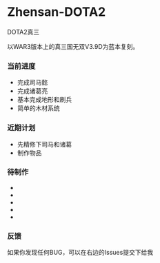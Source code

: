 Zhensan-DOTA2
=============

DOTA2真三

以WAR3版本上的真三国无双V3.9D为蓝本复刻。

### 当前进度

* 完成司马懿
* 完成诸葛亮
* 基本完成地形和刷兵
* 简单的木材系统

### 近期计划

* 先精修下司马和诸葛
* 制作物品

### 待制作
*
*
*
*
*

### 反馈

如果你发现任何BUG，可以在右边的Issues提交下给我
